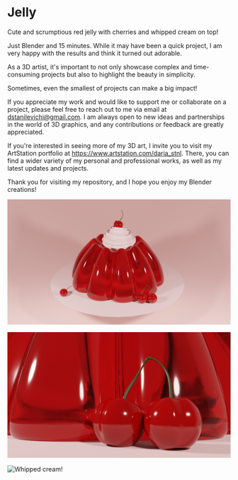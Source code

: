 # Jelly

Cute and scrumptious red jelly with cherries and whipped cream on top!

Just Blender and 15 minutes. While it may have been a quick project, I am very happy with the results and think it turned out adorable.

As a 3D artist, it's important to not only showcase complex and time-consuming projects but also to highlight the beauty in simplicity.

Sometimes, even the smallest of projects can make a big impact!

If you appreciate my work and would like to support me or collaborate on a project, please feel free to reach out to me via email at dstanilevichi@gmail.com. I am always open to new ideas and partnerships in the world of 3D graphics, and any contributions or feedback are greatly appreciated.

If you're interested in seeing more of my 3D art, I invite you to visit my ArtStation portfolio at https://www.artstation.com/daria_stnl. 
There, you can find a wider variety of my personal and professional works, as well as my latest updates and projects.

Thank you for visiting my repository, and I hope you enjoy my Blender creations!

![Jelly!](Images/Jelly.png)

![Jelly!](Images/Cherrys.png)

![Whipped cream!](https://github.com/dariastnl/Blender/blob/main/Jelly/Images/Cream%20on%20top.png?raw=true)
